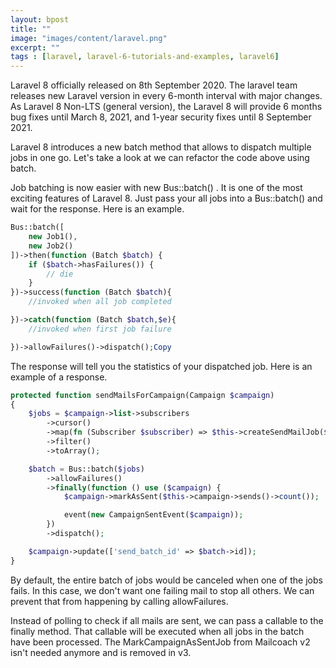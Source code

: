 ```yaml
---
layout: bpost
title: ""
image: "images/content/laravel.png"
excerpt: "" 
tags : [laravel, laravel-6-tutorials-and-examples, laravel6] 
---
```


Laravel 8 officially released on 8th September 2020. The laravel team releases new Laravel version in every 6-month interval with major changes. As Laravel 8 Non-LTS (general version), the Laravel 8 will provide 6 months bug fixes until March 8, 2021, and 1-year security fixes until 8 September 2021.


Laravel 8 introduces a new batch method that allows to dispatch multiple jobs in one go. Let's take a look at we can refactor the code above using batch.

Job batching is now easier with new Bus::batch() . It is one of the most exciting features of Laravel 8. Just pass your all jobs into a Bus::batch() and wait for the response. Here is an example.

```php
Bus::batch([
    new Job1(),
    new Job2()
])->then(function (Batch $batch) {
    if ($batch->hasFailures()) {
        // die
    }
})->success(function (Batch $batch){
	//invoked when all job completed

})->catch(function (Batch $batch,$e){
	//invoked when first job failure

})->allowFailures()->dispatch();Copy
```

The response will tell you the statistics of your dispatched job. Here is an example of a response.


```php
protected function sendMailsForCampaign(Campaign $campaign)
{
    $jobs = $campaign->list->subscribers
        ->cursor()
        ->map(fn (Subscriber $subscriber) => $this->createSendMailJob($campaign, $subscriber, $segment))
        ->filter()
        ->toArray();

    $batch = Bus::batch($jobs)
        ->allowFailures()
        ->finally(function () use ($campaign) {
            $campaign->markAsSent($this->campaign->sends()->count());

            event(new CampaignSentEvent($campaign));
        })
        ->dispatch();

    $campaign->update(['send_batch_id' => $batch->id]);
}
```

By default, the entire batch of jobs would be canceled when one of the jobs fails. In this case, we don't want one failing mail to stop all others. We can prevent that from happening by calling allowFailures.

Instead of polling to check if all mails are sent, we can pass a callable to the finally method. That callable will be executed when all jobs in the batch have been processed. The MarkCampaignAsSentJob from Mailcoach v2 isn't needed anymore and is removed in v3.


